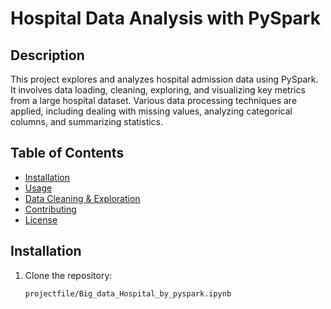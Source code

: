 # Hospital Data Analysis with PySpark


## Description
This project explores and analyzes hospital admission data using PySpark. It involves data loading, cleaning, exploring, and visualizing key metrics from a large hospital dataset. Various data processing techniques are applied, including dealing with missing values, analyzing categorical columns, and summarizing statistics.



## Table of Contents
- [Installation](#installation)
- [Usage](#usage)
- [Data Cleaning & Exploration](#data-cleaning--exploration)
- [Contributing](#contributing)
- [License](#license)

## Installation
1. Clone the repository:
      ```bash
      projectfile/Big_data_Hospital_by_pyspark.ipynb

